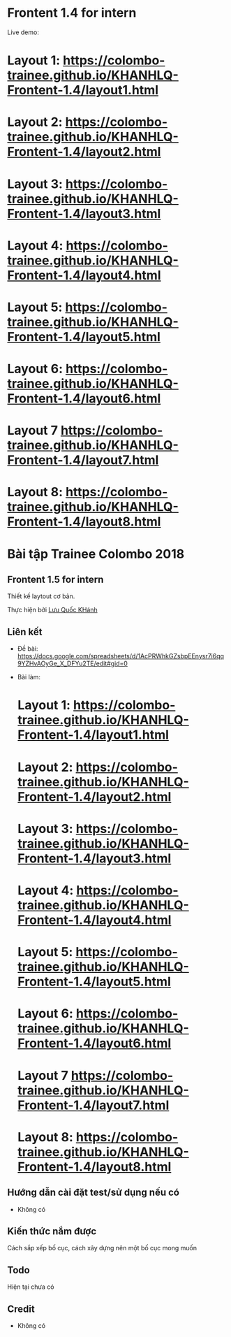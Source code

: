 # Frontent 1.4 for intern
Live demo:
# Layout 1: https://colombo-trainee.github.io/KHANHLQ-Frontent-1.4/layout1.html
# Layout 2: https://colombo-trainee.github.io/KHANHLQ-Frontent-1.4/layout2.html
# Layout 3: https://colombo-trainee.github.io/KHANHLQ-Frontent-1.4/layout3.html
# Layout 4: https://colombo-trainee.github.io/KHANHLQ-Frontent-1.4/layout4.html
# Layout 5: https://colombo-trainee.github.io/KHANHLQ-Frontent-1.4/layout5.html
# Layout 6: https://colombo-trainee.github.io/KHANHLQ-Frontent-1.4/layout6.html
# Layout 7 https://colombo-trainee.github.io/KHANHLQ-Frontent-1.4/layout7.html
# Layout 8: https://colombo-trainee.github.io/KHANHLQ-Frontent-1.4/layout8.html

# Bài tập Trainee Colombo 2018

## Frontent 1.5 for intern



Thiết kế laytout cơ bản.

Thực hiện bởi [Lưu Quốc KHánh](https://github.com/kpmquockhanh)

## Liên kết

- Đề bài: https://docs.google.com/spreadsheets/d/1AcPRWhkGZsbpEEnysr7i6qq9YZHvAOyGe_X_DFYu2TE/edit#gid=0

- Bài làm:
  # Layout 1: https://colombo-trainee.github.io/KHANHLQ-Frontent-1.4/layout1.html
  # Layout 2: https://colombo-trainee.github.io/KHANHLQ-Frontent-1.4/layout2.html
  # Layout 3: https://colombo-trainee.github.io/KHANHLQ-Frontent-1.4/layout3.html
  # Layout 4: https://colombo-trainee.github.io/KHANHLQ-Frontent-1.4/layout4.html
  # Layout 5: https://colombo-trainee.github.io/KHANHLQ-Frontent-1.4/layout5.html
  # Layout 6: https://colombo-trainee.github.io/KHANHLQ-Frontent-1.4/layout6.html
  # Layout 7 https://colombo-trainee.github.io/KHANHLQ-Frontent-1.4/layout7.html
  # Layout 8: https://colombo-trainee.github.io/KHANHLQ-Frontent-1.4/layout8.html
## Hướng dẫn cài đặt test/sử dụng nếu có

- Không có

## Kiến thức nắm được

Cách sắp xếp bố cục, cách xây dựng nên một bố cục mong muốn

## Todo

Hiện tại chưa có

## Credit

- Không có

